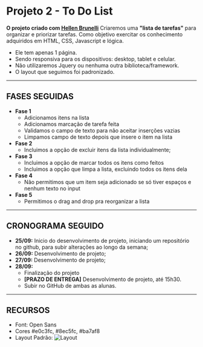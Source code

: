 # Projeto 2 - To Do List

**O projeto criado com [Hellen Brunelli](https://github.com/hellenbrunelli)**
Criaremos uma **"lista de tarefas"** para organizar e priorizar tarefas.
Como objetivo exercitar os conhecimento adquiridos em HTML, CSS, Javascript e lógica.

- Ele tem apenas 1 página.
- Sendo responsiva para os dispositivos: desktop, tablet e celular.
- Não utilizaremos Jquery ou nenhuma outra biblioteca/framework.
- O layout que seguimos foi padronizado.

--------------

## FASES SEGUIDAS
- **Fase 1**
    - Adicionamos itens na lista
    - Adicionamos marcação de tarefa feita 
    - Validamos o campo de texto para não aceitar inserções vazias
    - Limpamos campo de texto depois que insere o item na lista
- **Fase 2**
    - Incluimos a opção de excluir itens da lista individualmente;
- **Fase 3**
    - Incluimos a opção de marcar todos os itens como feitos
    - Incluimos a opção que limpa a lista, excluindo todos os itens dela
- **Fase 4**	
    - Não permitimos que um item seja adicionado se só tiver espaços e nenhum texto no input
- **Fase 5**	
    - Permitimos o drag and drop pra reorganizar a lista

--------------

## CRONOGRAMA SEGUIDO
- **25/09:** Inicio do desenvolvimento de projeto, iniciando um repositório no github, para subir alterações ao longo da semana;
- **26/09:** Desenvolvimento de projeto;
- **27/09:** Desenvolvimento de projeto;
- **28/09:** 
    - Finalização do projeto
    - **[PRAZO DE ENTREGA]** Desenvolvimento de projeto, até 15h30.
    - Subir no GitHub de ambas as alunas.

--------------

## RECURSOS
- Font: Open Sans
- Cores #e0c3fc, #8ec5fc, #ba7af8
- Layout Padrão:
![Layout](https://raw.githubusercontent.com/alessouza/projeto02_to-do-list/master/img/layout.png)




